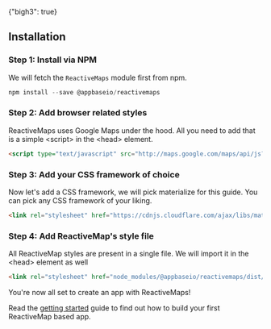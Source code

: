 {"bigh3": true}

## Installation

### Step 1: Install via NPM

We will fetch the `ReactiveMaps` module first from npm.

```js
npm install --save @appbaseio/reactivemaps
```

### Step 2: Add browser related styles

ReactiveMaps uses Google Maps under the hood. All you need to add that is a simple &lt;script> in the &lt;head> element.

```html
<script type="text/javascript" src="http://maps.google.com/maps/api/js?key=Your_key_here"></script>
```

### Step 3: Add your CSS framework of choice

Now let's add a CSS framework, we will pick materialize for this guide. You can pick any CSS framework of your liking.

```html
<link rel="stylesheet" href="https://cdnjs.cloudflare.com/ajax/libs/materialize/0.98.0/css/materialize.min.css">
```

### Step 4: Add ReactiveMap's style file

All ReactiveMap styles are present in a single file. We will import it in the &lt;head> element as well

```html
<link rel="stylesheet" href="node_modules/@appbaseio/reactivemaps/dist/css/style.min.css">
```

You're now all set to create an app with ReactiveMaps!

Read the [getting started](http://opensource.appbase.io/reactivemaps-manual/v1/getting-started/Start.html) guide to find out how to build your first ReactiveMap based app.
